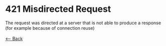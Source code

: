 # 421 Misdirected Request

The request was directed at a server that is not able to produce a response (for example because of connection reuse)
<br />
<br />
[<-- Back](../../http_codes.md)